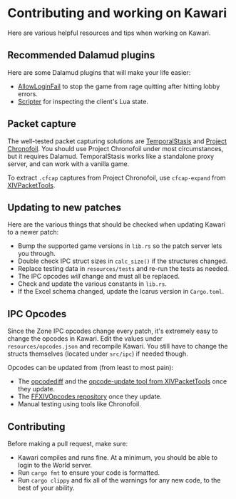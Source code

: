 # Contributing and working on Kawari

Here are various helpful resources and tips when working on Kawari.

## Recommended Dalamud plugins

Here are some Dalamud plugins that will make your life easier:

* [AllowLoginFail](https://codeberg.org/redstrate/AllowLoginFail) to stop the game from rage quitting after hitting lobby errors.
* [Scripter](https://codeberg.org/redstrate/Scripter) for inspecting the client's Lua state.

## Packet capture

The well-tested packet capturing solutions are [TemporalStasis](https://github.com/WorkingRobot/TemporalStasis/) and [Project Chronofoil](https://github.com/ProjectChronofoil). You should use Project Chronofoil under most circumstances, but it requires Dalamud. TemporalStasis works like a standalone proxy server, and can work with a vanilla game.

To extract `.cfcap` captures from Project Chronofoil, use `cfcap-expand` from [XIVPacketTools](https://codeberg.org/redstrate/XIVPacketTools).

## Updating to new patches

Here are the various things that should be checked when updating Kawari to a newer patch:

* Bump the supported game versions in `lib.rs` so the patch server lets you through.
* Double check IPC struct sizes in `calc_size()` if the structures changed.
* Replace testing data in `resources/tests` and re-run the tests as needed.
* The IPC opcodes _will_ change and must all be replaced.
* Check and update the various constants in `lib.rs`.
* If the Excel schema changed, update the Icarus version in `Cargo.toml`.

## IPC Opcodes

Since the Zone IPC opcodes change every patch, it's extremely easy to change the opcodes in Kawari. Edit the values under `resources/opcodes.json` and recompile Kawari. You still have to change the structs themselves (located under `src/ipc`) if needed though.

Opcodes can be updated from (from least to most pain): 
* The [opcodediff](https://github.com/xivdev/opcodediff) and the [opcode-update tool from XIVPacketTools](https://codeberg.org/redstrate/XIVPacketTools) once they update.
* The [FFXIVOpcodes repository](https://github.com/karashiiro/FFXIVOpcodes/blob/master/opcodes.json) once they update.
* Manual testing using tools like Chronofoil.

## Contributing

Before making a pull request, make sure:

* Kawari compiles and runs fine. At a minimum, you should be able to login to the World server.
* Run `cargo fmt` to ensure your code is formatted.
* Run `cargo clippy` and fix all of the warnings for any new code, to the best of your ability.
